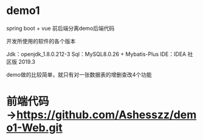 # demo1
spring boot + vue 前后端分离demo后端代码

开发所使用的软件的各个版本

Jdk：openjdk_1.8.0.212-3
Sql：MySQL8.0.26 + Mybatis-Plus
IDE：IDEA 社区版 2019.3

demo做的比较简单，就只有对一张数据表的增删查改4个功能

# 前端代码→https://github.com/Ashesszz/demo1-Web.git
